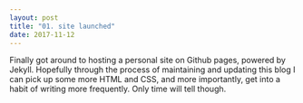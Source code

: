 ```yaml
---
layout: post
title: "01. site launched"
date: 2017-11-12
---
```


Finally got around to hosting a personal site on Github pages, powered by Jekyll. Hopefully through the process of maintaining and updating this blog I can pick up some more HTML and CSS, and more importantly, get into a habit of writing more frequently. Only time will tell though. 
